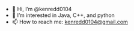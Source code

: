 - 👋 Hi, I’m @kenredd0104
- 👀 I’m interested in Java, C++, and python
- 📫 How to reach me: kenredd0104@gmail.com

<!---
kenredd0104/kenredd0104 is a ✨ special ✨ repository because its `README.md` (this file) appears on your GitHub profile.
You can click the Preview link to take a look at your changes.
--->
